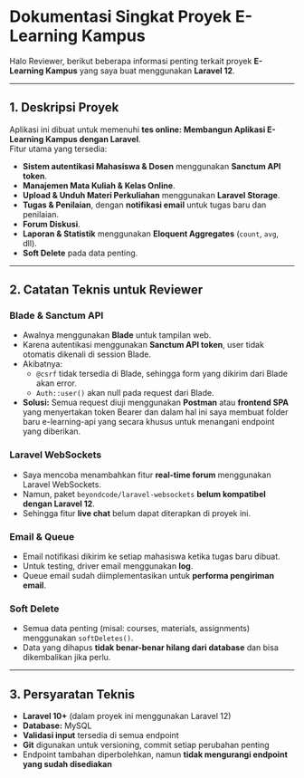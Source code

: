 # Dokumentasi Singkat Proyek E-Learning Kampus

Halo Reviewer, berikut beberapa informasi penting terkait proyek **E-Learning Kampus** yang saya buat menggunakan **Laravel 12**.

---

## 1. Deskripsi Proyek

Aplikasi ini dibuat untuk memenuhi **tes online: Membangun Aplikasi E-Learning Kampus dengan Laravel**.  
Fitur utama yang tersedia:

-   **Sistem autentikasi Mahasiswa & Dosen** menggunakan **Sanctum API token**.
-   **Manajemen Mata Kuliah & Kelas Online**.
-   **Upload & Unduh Materi Perkuliahan** menggunakan **Laravel Storage**.
-   **Tugas & Penilaian**, dengan **notifikasi email** untuk tugas baru dan penilaian.
-   **Forum Diskusi**.
-   **Laporan & Statistik** menggunakan **Eloquent Aggregates** (`count`, `avg`, dll).
-   **Soft Delete** pada data penting.

---

## 2. Catatan Teknis untuk Reviewer

### Blade & Sanctum API

-   Awalnya menggunakan **Blade** untuk tampilan web.
-   Karena autentikasi menggunakan **Sanctum API token**, user tidak otomatis dikenali di session Blade.
-   Akibatnya:
    -   `@csrf` tidak tersedia di Blade, sehingga form yang dikirim dari Blade akan error.
    -   `Auth::user()` akan null pada request dari Blade.
-   **Solusi:** Semua request diuji menggunakan **Postman** atau **frontend SPA** yang menyertakan token Bearer dan dalam hal ini saya membuat folder baru e-learning-api yang secara khusus untuk menangani endpoint yang diberikan.

### Laravel WebSockets

-   Saya mencoba menambahkan fitur **real-time forum** menggunakan Laravel WebSockets.
-   Namun, paket `beyondcode/laravel-websockets` **belum kompatibel dengan Laravel 12**.
-   Sehingga fitur **live chat** belum dapat diterapkan di proyek ini.

### Email & Queue

-   Email notifikasi dikirim ke setiap mahasiswa ketika tugas baru dibuat.
-   Untuk testing, driver email menggunakan **log**.
-   Queue email sudah diimplementasikan untuk **performa pengiriman email**.

### Soft Delete

-   Semua data penting (misal: courses, materials, assignments) menggunakan `softDeletes()`.
-   Data yang dihapus **tidak benar-benar hilang dari database** dan bisa dikembalikan jika perlu.

---

## 3. Persyaratan Teknis

-   **Laravel 10+** (dalam proyek ini menggunakan Laravel 12)
-   **Database:** MySQL
-   **Validasi input** tersedia di semua endpoint
-   **Git** digunakan untuk versioning, commit setiap perubahan penting
-   Endpoint tambahan diperbolehkan, namun **tidak mengurangi endpoint yang sudah disediakan**
